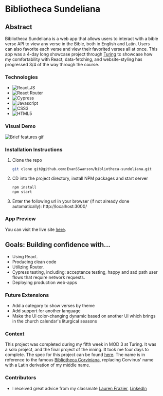 # Bibliotheca Sundeliana

## Abstract

Bibliotheca Sundeliana is a web app that allows users to interact with a bible verse API to view any verse in the Bible, both in English and Latin. Users can also favorite each verse and view their favorited verses all at once. This app was a 4-day long showcase project through [Turing](https://turing.edu/) to showcase how my comfortability with React, data-fetching, and website-styling has progressed 3/4 of the way through the course.

### Technologies

- ![React.JS](https://img.shields.io/badge/-ReactJS-61DAFB?logo=react&logoColor=white&style=plastic)
- ![React Router](https://img.shields.io/badge/-React%20Router-CA4245?logo=react-router&logoColor=white&style=plastic)
- ![Cypress](https://img.shields.io/badge/-Cypress-17202C?logo=cypress&logoColor=white&style=plastic)
- ![Javascript](https://img.shields.io/badge/-Javascript-F7DF1E?logo=javascript&logoColor=white&style=plastic)
- ![CSS3](https://img.shields.io/badge/-CSS3-1572B6?logo=css3&logoColor=white&style=plastic)
- ![HTML5](https://img.shields.io/badge/-HTML5-E34F26?logo=html5&logoColor=white&style=plastic)

### Visual Demo

![Brief features gif](https://media.giphy.com/media/oYb53u2PkUghj1NflL/giphy.gif)

### Installation Instructions
1. Clone the repo
   ```sh
   git clone git@github.com:EvanSSwanson/bibliotheca-sundeliana.git
   ```
2. CD into the project directory, install NPM packages and start server
   ```sh
   npm install
   npm start
   ``` 
3. Enter the following url in your browser (if not already done automatically): http://localhost:3000/

### App Preview 
You can visit the live site [here](https://bibliotheca-sundeliana.netlify.app/).

## Goals: Building confidence with...
- Using React.
- Producing clean code
- Utilizing Router.
- Cypress testing, including: acceptance testing, happy and sad path user flows that require network requests.
- Deploying production web-apps


### Future Extensions
- Add a category to show verses by theme
- Add support for another language
- Make the UI color-changing dynamic based on another UI which brings in the church calendar's liturgical seasons

### Context
This project was completed during my fifth week in MOD 3 at Turing. It was a solo project, and the final project of the inning. It took me four days to complete. The spec for this project can be found [here](https://frontend.turing.edu/projects/module-3/showcase.html). The name is in reference to the famous [Bibliotheca Corviniana](https://en.wikipedia.org/wiki/Bibliotheca_Corviniana), replacing Corvinus' name with a Latin derivation of my middle name.

### Contributors

- I received great advice from my classmate [Lauren Frazier](https://github.com/FrazierLE), [LinkedIn](https://www.linkedin.com/in/lauren-frazier-745053188/)
